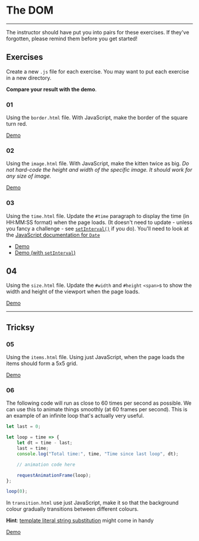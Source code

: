 # The DOM

---

The instructor should have put you into pairs for these exercises. If they've forgotten, please remind them before you get started!

## Exercises

Create a new `.js` file for each exercise. You may want to put each exercise in a new directory.

**Compare your result with the demo**.

### 01

Using the `border.html` file. With JavaScript, make the border of the square turn red.

[Demo](https://develop-me.github.io/bootcamp--week-04--dom/exercises/03-dom-manipulation/answers/border/border.html)

### 02

Using the `image.html` file. With JavaScript, make the kitten twice as big. *Do not hard-code the height and width of the specific image. It should work for any size of image.*

[Demo](https://develop-me.github.io/bootcamp--week-04--dom/exercises/03-dom-manipulation/answers/image/image.html)

### 03
Using the `time.html` file. Update the `#time` paragraph to display the time (in HH:MM:SS format) when the page loads. (It doesn't need to update - unless you fancy a challenge - see [`setInterval()`](https://developer.mozilla.org/en-US/docs/Web/API/WindowOrworkerGlobalScope/setInterval) if you do). You'll need to look at the [JavaScript documentation for `Date`](https://developer.mozilla.org/en-US/docs/Web/JavaScript/Reference/Global_Objects/Date)

- [Demo](https://develop-me.github.io/bootcamp--week-04--dom/exercises/03-dom-manipulation/answers/time/time.html)
- [Demo (with `setInterval`)](https://develop-me.github.io/bootcamp--week-04--dom/exercises/03-dom-manipulation/answers/time/time-setInterval.html)

## 04

Using the `size.html` file. Update the `#width` and `#height` `<span>`s to show the width and height of the viewport when the page loads.

[Demo](https://develop-me.github.io/bootcamp--week-04--dom/exercises/03-dom-manipulation/answers/size/size.html)

---

## Tricksy

### 05

Using the `items.html` file. Using just JavaScript, when the page loads the items should form a 5x5 grid.

[Demo](https://develop-me.github.io/bootcamp--week-04--dom/exercises/03-dom-manipulation/answers/items/items.html)

### 06

The following code will run as close to 60 times per second as possible. We can use this to animate things smoothly (at 60 frames per second). This is an example of an infinite loop that's actually very useful.

```javascript
let last = 0;

let loop = time => {
    let dt = time - last;
    last = time;
    console.log("Total time:", time, "Time since last loop", dt);

    // animation code here

    requestAnimationFrame(loop);
};

loop(0);
```

In `transition.html` use just JavaScript, make it so that the background colour gradually transitions between different colours.

**Hint**: [template literal string substitution](https://developers.google.com/web/updates/2015/01/ES6-Template-Strings#string_substitution) might come in handy

[Demo](https://develop-me.github.io/bootcamp--week-04--dom/exercises/03-dom-manipulation/answers/transition/transition.html)
